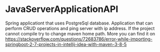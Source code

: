 # JavaServerApplicationAPI
Spring applicationt that uses PostgreSql database. Application that can perform CRUD operations and ping server with ip address.
If the project cannot compile try to change maven home path. 
More you can find it on  https://stackoverflow.com/questions/72683786/error-while-importing-springboot-2-7-projects-in-intellij-idea-with-maven-3-8-5
